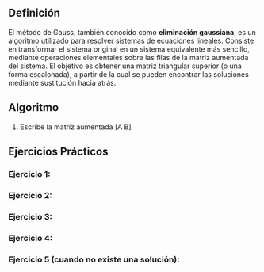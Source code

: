 ## Definición
El método de Gauss, también conocido como **eliminación gaussiana**, es un algoritmo utilizado para resolver
sistemas de ecuaciones lineales. Consiste en transformar el sistema original en un sistema equivalente más sencillo,
mediante operaciones elementales sobre las filas de la matriz aumentada del sistema. El objetivo es obtener una matriz
triangular superior (o una forma escalonada), a partir de la cual se pueden encontrar las soluciones mediante sustitución hacia atrás.

## Algoritmo 
1. Escribe la matriz aumentada [A B]

## Ejercicios Prácticos

### Ejercicio 1:

### Ejercicio 2:

### Ejercicio 3:

### Ejercicio 4:

### Ejercicio 5 (cuando no existe una solución):
